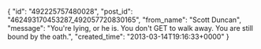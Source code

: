  {
   "id": "492225757480028",
   "post_id": "462493170453287_492057720830165",
   "from_name": "Scott Duncan",
   "message": "You're lying, or he is. You don't GET to walk away. You are still bound by the oath.",
   "created_time": "2013-03-14T19:16:33+0000"
 }
